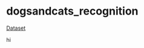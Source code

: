 # dogsandcats_recognition

[Dataset](https://drive.google.com/drive/folders/1m8QMw8JHTn77DefCox0IYVXILwbFN1F2)

hi
